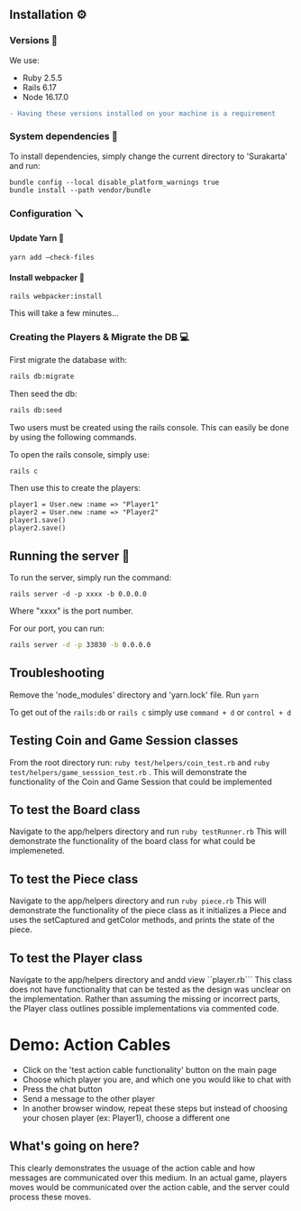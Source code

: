 ## Installation :gear:

### Versions :gem:
We use:
- Ruby 2.5.5
- Rails 6.17
- Node 16.17.0

```diff 
- Having these versions installed on your machine is a requirement
```

### System dependencies :hammer:
To install dependencies, simply change the current directory to 'Surakarta' and run:

```
bundle config --local disable_platform_warnings true
bundle install --path vendor/bundle
```

### Configuration :screwdriver:

#### Update Yarn :yarn:
```
yarn add –check-files
```

#### Install webpacker :space_invader:
```
rails webpacker:install
```
This will take a few minutes...

### Creating the Players & Migrate the DB :computer:
First migrate the database with:

```bash
rails db:migrate
```

Then seed the db:

```bash
rails db:seed
```

Two users must be created using the rails console. This can easily be done by using the following commands.

To open the rails console, simply use:

```rails
rails c
```

Then use this to create the players:

```rails
player1 = User.new :name => "Player1"
player2 = User.new :name => "Player2"
player1.save()
player2.save()
```

## Running the server :runner:

To run the server, simply run the command:
```
rails server -d -p xxxx -b 0.0.0.0
```

Where "xxxx" is the port number.

For our port, you can run:

```bash
rails server -d -p 33030 -b 0.0.0.0
```

## Troubleshooting
Remove the 'node_modules' directory and 'yarn.lock' file.
Run ```yarn```

To get out of the ```rails:db``` or ```rails c``` simply use ```command + d``` or ```control + d```

## Testing Coin and Game Session classes
From the root directory run:
```ruby test/helpers/coin_test.rb```
 and 
```ruby test/helpers/game_sesssion_test.rb```
. This will demonstrate the functionality of the Coin and Game Session that could be implemented

## To test the Board class
Navigate to the app/helpers directory and run
```ruby testRunner.rb``` 
This will demonstrate the functionality of the board class for what could be implemeneted.

## To test the Piece class
Navigate to the app/helpers directory and run
```ruby piece.rb``` 
This will demonstrate the functionality of the piece class as it initializes a Piece and uses the setCaptured and getColor methods, and prints the state of the piece.

## To test the Player class
Navigate to the app/helpers directory and andd view
``player.rb``` 
This class does not have functionality that can be tested as the design was unclear on the implementation. Rather than assuming the missing or incorrect parts, the Player class outlines possible implementations via commented code.


# Demo: Action Cables
- Click on the 'test action cable functionality' button on the main page
- Choose which player you are, and which one you would like to chat with
- Press the chat button
- Send a message to the other player
- In another browser window, repeat these steps but instead of choosing your chosen player (ex: Player1), choose a different one

## What's going on here?

This clearly demonstrates the usuage of the action cable and how messages are communicated over this medium.
In an actual game, players moves would be communicated over the action cable, and the server could process these moves.
